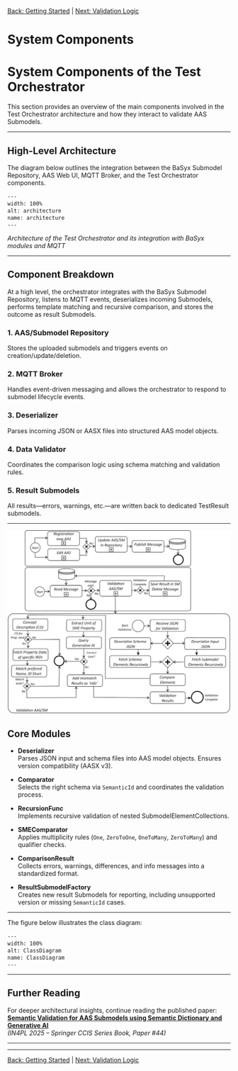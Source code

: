 [Back: Getting Started](getting_started.md) | [Next: Validation Logic](validation_logic.md)

# System Components


# System Components of the Test Orchestrator
This section provides an overview of the main components involved in the Test Orchestrator architecture and how they interact to validate AAS Submodels.

---

## High-Level Architecture

The diagram below outlines the integration between the BaSyx Submodel Repository, AAS Web UI, MQTT Broker, and the Test Orchestrator components.

```{figure} ./images/architecture.png
---
width: 100%
alt: architecture
name: architecture
---
```

*Architecture of the Test Orchestrator and its integration with BaSyx modules and MQTT*

---

## Component Breakdown

At a high level, the orchestrator integrates with the BaSyx Submodel Repository, listens to MQTT events, deserializes incoming Submodels, performs template matching and recursive comparison, and stores the outcome as result Submodels.


### 1. AAS/Submodel Repository
Stores the uploaded submodels and triggers events on creation/update/deletion.

### 2. MQTT Broker
Handles event-driven messaging and allows the orchestrator to respond to submodel lifecycle events.

### 3. Deserializer
Parses incoming JSON or AASX files into structured AAS model objects.

### 4. Data Validator
Coordinates the comparison logic using schema matching and validation rules.

### 5. Result Submodels
All results—errors, warnings, etc.—are written back to dedicated TestResult submodels.

---
![Test Orchestrator ValidationWorkflow](./images/ValidationWorkflow.png)

## Core Modules

- **Deserializer**  
  Parses JSON input and schema files into AAS model objects. Ensures version compatibility (AASX v3).

- **Comparator**  
  Selects the right schema via `SemanticId` and coordinates the validation process.

- **RecursionFunc**  
  Implements recursive validation of nested SubmodelElementCollections.

- **SMEComparator**  
  Applies multiplicity rules (`One`, `ZeroToOne`, `OneToMany`, `ZeroToMany`) and qualifier checks.

- **ComparisonResult**  
  Collects errors, warnings, differences, and info messages into a standardized format.

- **ResultSubmodelFactory**  
  Creates new result Submodels for reporting, including unsupported version or missing `SemanticId` cases.

---

The figure below illustrates the class diagram:

```{figure} ./images/ClassDiagram.png
---
width: 100%
alt: ClassDiagram
name: ClassDiagram
---
```
---

##  Further Reading

For deeper architectural insights, continue reading the published paper:  
**[Semantic Validation for AAS Submodels using Semantic Dictionary and Generative AI](#)**  
*(IN4PL 2025 – Springer CCIS Series Book, Paper #44)*

---


---

[Back: Getting Started](getting_started.md) | [Next: Validation Logic](validation_logic.md)
